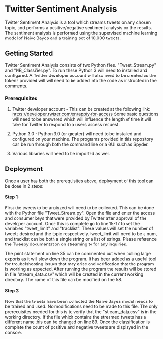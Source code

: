 # Twitter Sentiment Analysis

Twitter Sentiment Analysis is a tool which streams tweets on any chosen topic, and performs a positive/negative sentiment analysis on the results. The sentiment analysis is performed using the supervised machine learning model of Naive Bayes and a training set of 10,000 tweets. 

## Getting Started
Twitter Sentiment Analysis consists of two Python files. "Tweet_Stream.py" and "NB_Classifier.py". To run these Python 3 will need to installed and configured. A Twitter developer account will also need to be created as the tokens provided will will need to be added into the code as instructed in the comments. 

### Prerequisites
1. Twitter developer account - This can be created at the following link: https://developer.twitter.com/en/apply-for-access
Some basic questions will need to be answered which will influence the length of time it will take for Twitter to respond to a users access request.

2. Python 3.0 - Python 3.0 (or greater) will need to be installed and configured on your machine. The programs provided in this repository can be run through both the command line or a GUI such as Spyder.

3. Various libraries will need to be imported as well.

## Deployment
Once a user has both the prerequisites above, deployment of this tool can be done in 2 steps:

#### Step 1:
First the tweets to be analyzed will need to be collected. This can be done with the Python file "Tweet_Stream.py". Open the file and enter the access and consumer keys that were provided by Twitter after approval of the developer account. Once this is complete go to line 15-17 to set the variables "tweet_limit" and "tracklist". These values will set the number of tweets desired and the topic respectively. tweet_limit will need to be a num, and tracklist can be both a single string or a list of strings. Please reference the Tweepy documentation on streaming to for any inquiries. 

The print statement on line 35 can be commented out when pulling large exports as it will slow down the program. It has been added as a useful tool for troubelshooting issues that may arise and verification that the program is working as expected. After running the program the results will be stored in file "stream_data.csv" which will be created in the current working directory. The name of this file can be modified on line 58.

#### Step 2:
  Now that the tweets have been collected the Naive Bayes model needs to be trained and used. No modifications need to be made to this file. The only prerequisites needed for this is to verify that the "stream_data.csv" is in the working directory. If the file which contains the streamed tweets has a different name this can be changed on line 89. Once the classification is complete the count of positive and negative tweets are displayed in the console.

